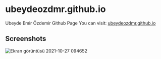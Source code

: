 # ubeydeozdmr.github.io
Ubeyde Emir Özdemir Github Page
You can visit: [ubeydeozdmr.github.io](https://ubeydeozdmr.github.io)
## Screenshots
![Ekran görüntüsü 2021-10-27 094652](https://user-images.githubusercontent.com/89304966/139014078-e3e5e743-c28b-4427-9168-ae8b9d278980.png)
